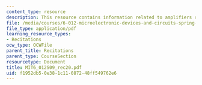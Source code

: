 ```yaml
---
content_type: resource
description: This resource contains information related to amplifiers review.
file: /media/courses/6-012-microelectronic-devices-and-circuits-spring-2009/f1952db50e381c11087248ff549762e6_MIT6_012S09_rec20.pdf
file_type: application/pdf
learning_resource_types:
- Recitations
ocw_type: OCWFile
parent_title: Recitations
parent_type: CourseSection
resourcetype: Document
title: MIT6_012S09_rec20.pdf
uid: f1952db5-0e38-1c11-0872-48ff549762e6
---
```

